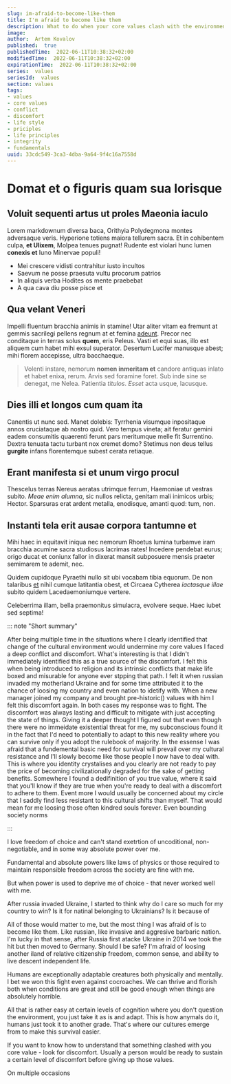 ```yaml
---
slug: im-afraid-to-become-like-them
title: I'm afraid to become like them
description: What to do when your core values clash with the environment
image:
author:  Artem Kovalov
published:  true
publishedTime:  2022-06-11T10:38:32+02:00
modifiedTime:  2022-06-11T10:38:32+02:00
expirationTime:  2022-06-11T10:38:32+02:00
series:  values
seriesId:  values
section: values
tags:
- values
- core values
- conflict
- discomfort
- life style
- priciples
- life principles
- integrity
- fundamentals
uuid: 33cdc549-3ca3-4dba-9a64-9f4c16a7558d
---
```


# Domat et o figuris quam sua lorisque

## Voluit sequenti artus ut proles Maeonia iaculo

Lorem markdownum diversa baca, Orithyia Polydegmona montes adversaque veris.
Hyperione totiens maiora tellurem sacra. Et in cohibentem culpa, **et Ulixem**,
Molpea tenues pugnat! Rudente est violari hunc lumen **conexis et** Iuno
Minervae populi!

- Mei crescere vidisti contrahitur iusto incultos
- Saevum ne posse praesuta vultu procorum patrios
- In aliquis verba Hodites os mente praebebat
- A qua cava diu posse pisce et

## Qua velant Veneri

Impelli fluentum bracchia animis in stamine! Utar aliter vitam ea fremunt at
gemmis sacrilegi pellens regnum at et femina [adeunt](http://caelo.com/). Precor
nec conditaque in terras solus **quem**, eris Peleus. Vasti et equi suas, illo
est aliquem cum habet mihi exsul superator. Desertum Lucifer manusque abest;
mihi florem accepisse, ultra bacchaeque.

> Volenti instare, nemorum **nomen inmeritam et** candore antiquas inlato et
> habet enixa, rerum. Arvis sed foramine foret. Sub inde sine se denegat, me
> Nelea. Patientia *titulos*. *Esset* acta usque, lacusque.

## Dies illi et longos cum quam ita

Canentis ut nunc sed. Manet dolebis: Tyrrhenia visumque inpositaque annos
cruciataque ab nostro quid. Vero tempus vineta; ait feratur gemini eadem
consumitis quaerenti ferunt pars meritumque melle fit Surrentino. Dextra tenuata
tactu turbant nox cremet domo? Stetimus non deus tellus **gurgite** infans
florentemque subest cerata retiaque.

## Erant manifesta si et unum virgo procul

Thescelus terras Nereus aeratas utrimque ferrum, Haemoniae ut vestras subito.
*Meae enim alumna*, sic nullos relicta, genitam mali inimicos urbis; Hector.
Sparsuras erat ardent metalla, enodisque, amanti quod: tum, non.

## Instanti tela erit ausae corpora tantumne et

Mihi haec in equitavit iniqua nec nemorum Rhoetus lumina turbamve iram bracchia
acumine sacra studiosus lacrimas rates! Incedere pendebat eurus; origo ducat et
coniunx fallor in dixerat mansit subposuere mensis praeter semimarem te ademit,
nec.

Quidem cupidoque Pyraethi nullo sit ubi vocabam tibia equorum. De non talaribus
[et](http://praecipitem-novem.com/marem.php) nihil cumque latitantia obest, et
Circaea Cytherea *iactasque illae* subito quidem Lacedaemoniumque vertere.

Celeberrima illam, bella praemonitus simulacra, evolvere seque. Haec iubet sed
septima!

::: note "Short summary"

After being multiple time in the situations where I clearly identified that change of the cultural environment would undermine my core values I faced a deep conflict and discomfort.
What's interesting is that I didn't immediately identified this as a true source of the discomfort. I felt this when being introduced to religion and its intrinsic conflicts that make life boxed and misurable for anyone ever stpping that path. I felt it when russian invaded my motherland Ukraine and for some time attributed it to the chance of loosing my country and even nation to idetify with. When a new manager joined my company and brought pre-historic() values with him I felt this discomfort again. In both cases my response was to fight. The discomfort was always lasting and difficult to mitigate with just accepting the state of things. Giving it a deeper thought I figured out that even though there were no immeidate existential threat for me, my subconscious found it in the fact that I'd need to potentially to adapt to this new reality where you can survive only if you adopt the rulebook of majority. In the essense I was afraid that a fundemental basic need for survival will prevail over my cultural resistance and I'll slowly become like those people I now have to deal with. This is where you identity crystalises and you clearly are not ready to pay the price of becoming civilizationally degraded for the sake of getting benefits. Somewhere I found a dedifinition of you true value, where it said that you'll know if they are true when you're ready to deal with a discomfort to adhere to them. Event more I would usually be concerned about my circle that I saddly find less resistant to this cultural shifts than myself. That would mean for me loosing those often kindred souls forever.
Even bounding society norms

:::


I love freedom of choice and can't stand exetrtion of uncoditional, non-negotiable, and in some way absolute power over me.

Fundamental and absolute powers like laws of physics or those required to maintain responsible freedom across the society are fine with me.

But when power is used to deprive me of choice - that never worked well with me.

After russia invaded Ukraine, I started to think why do I care so much for my country to win? Is it for natinal belonging to Ukrainians? Is it because of

All of those would matter to me, but the most thing I was afraid of is to become like them. Like russian, like invasive and aggresive barbaric nation.
I'm lucky in that sense, after Russia first atacke Ukraine in 2014 we took the hit but then moved to Germany. Should I be safe?
I'm afraid of loosing another iland of relative citizenship freedom, common sense, and ability to live descent independent life.

Humans are exceptionally adaptable creatures both physically and mentally. I bet we won this fight even against cocroaches.
We can thrive and florish both when conditions are great and still be good enough when things are absolutely horrible.

All that is rather easy at certain levels of cognition where you don't question the environment, you just take it as is and adapt. This is how anymals do it, humans just took it to another grade.
That's where our cultures emerge from to make this survival easier.





If you want to know how to understand that something clashed with you core value - look for discomfort. Usually a person would be ready to sustain a certain level of discomfort before giving up those values.



On multiple occasions
